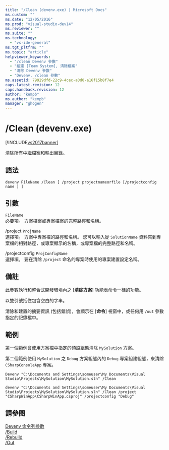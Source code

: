 ```yaml
---
title: "/Clean (devenv.exe) | Microsoft Docs"
ms.custom: ""
ms.date: "12/05/2016"
ms.prod: "visual-studio-dev14"
ms.reviewer: ""
ms.suite: ""
ms.technology: 
  - "vs-ide-general"
ms.tgt_pltfrm: ""
ms.topic: "article"
helpviewer_keywords: 
  - "/clean Devenv 參數"
  - "組建 [Team System], 清除檔案"
  - "清除 Devenv 參數"
  - "Devenv, /clean 參數"
ms.assetid: 79929dfd-22c9-4cec-a0d0-a16f15b8f7e4
caps.latest.revision: 12
caps.handback.revision: 12
author: "kempb"
ms.author: "kempb"
manager: "ghogen"
---
```

# /Clean (devenv.exe)
[!INCLUDE[vs2017banner](../../code-quality/includes/vs2017banner.md)]

清除所有中繼檔案和輸出目錄。  
  
## 語法  
  
```  
devenv FileName /Clean [ /project projectnameorfile [/projectconfig name ] ]  
```  
  
## 引數  
 `FileName`  
 必要項。  方案檔案或專案檔案的完整路徑和名稱。  
  
 \/project `ProjName`  
 選擇項。  方案中專案檔的路徑和名稱。  您可以輸入從 `SolutionName` 資料夾到專案檔的相對路徑，或專案顯示的名稱，或專案檔的完整路徑和名稱。  
  
 \/projectconfig `ProjConfigName`  
 選擇項。  要在清除 `/project` 命名的專案時使用的專案建置設定名稱。  
  
## 備註  
 此參數執行和整合式開發環境內之 \[**清除方案**\] 功能表命令一樣的功能。  
  
 以雙引號括住包含空白的字串。  
  
 清除和建置的摘要資訊 \(包括錯誤\)，會顯示在 \[**命令**\] 視窗中，或任何用 `/out` 參數指定的記錄檔中。  
  
## 範例  
 第一個範例會使用方案檔中指定的預設組態清除 `MySolution` 方案。  
  
 第二個範例使用 `MySolution` 之 `Debug` 方案組態內的 `Debug` 專案組建組態，來清除 `CSharpConsoleApp` 專案。  
  
```  
Devenv "C:\Documents and Settings\someuser\My Documents\Visual Studio\Projects\MySolution\MySolution.sln" /Clean  
  
devenv "C:\Documents and Settings\someuser\My Documents\Visual Studio\Projects\MySolution\MySolution.sln" /Clean /project "CSharpWinApp\CSharpWinApp.csproj" /projectconfig "Debug"   
```  
  
## 請參閱  
 [Devenv 命令列參數](../../ide/reference/devenv-command-line-switches.md)   
 [\/Build](../../ide/reference/build-devenv-exe.md)   
 [\/Rebuild](../../ide/reference/rebuild-devenv-exe.md)   
 [\/Out](../../ide/reference/out-devenv-exe.md)
